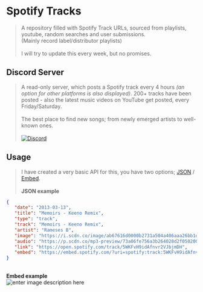 # Spotify Tracks

> A repository filled with Spotify Track URLs, sourced from playlists, youtube, random searches and user submissions.<br />(Mainly record label/distributor playlists)<br /><br />I will try to update this every week, but no promises.

## Discord Server

> A read-only server, which posts a Spotify track every 4 hours <I>(an option for other platforms is also displayed)</i>. 200+ tracks have been posted - also the latest music videos on YouTube get posted, every Friday/Saturday.<br/><br/>The best place to find new songs; from newly emerged artists to well-known ones.<br/><br/>
<a href="https://discord.gg/neprmrJCmp" target="_blank"><img alt="Discord" src="https://img.shields.io/discord/908270763415588904?color=purple&label=JOIN&logo=discord&logoColor=white&style=for-the-badge"></a>

## Usage

> I have created a very basic API for this, you have two options; [JSON](https://scholaralludelowdown.danielytuk.repl.co/) / [Embed](https://scholaralludelowdown.danielytuk.repl.co/embed).<br /><br /> **JSON example**
 ```json
 {
	"date": "2013-03-13",
	"title": "Memoirs - Keeno Remix",
	"type": "track",
	"track": "Memoirs - Keeno Remix",
	"artist": "Rameses B",
	"image": "https://i.scdn.co/image/ab67616d0000b2731a504a406aaa26bb1d428554",
	"audio": "https://p.scdn.co/mp3-preview/73a06fe756a3b264028d2f05020026a8c6e92773?cid=a46f5c5745a14fbf826186da8da5ecc3",
	"link": "https://open.spotify.com/track/5WKFvH9idAfnvr2VJbjmDH",
	"embed": "https://embed.spotify.com/?uri=spotify:track:5WKFvH9idAfnvr2VJbjmDH"
}
 ```
<br />**Embed example**<br/>
![enter image description here](https://imagecdn.app/v1/images/https%3A%2F%2Fi.ibb.co%2FVM9mygh%2Fndt7-T1-SEJH.png)